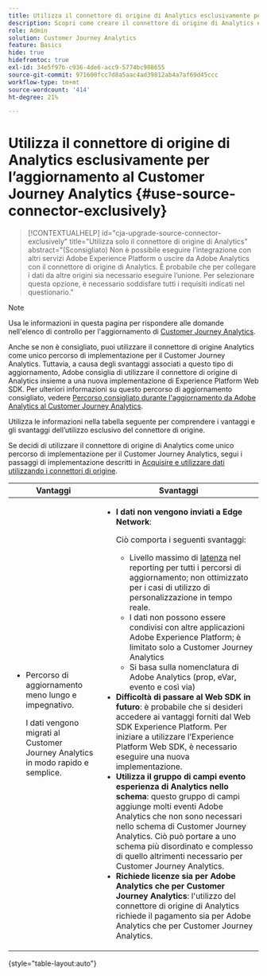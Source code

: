 ```yaml
---
title: Utilizza il connettore di origine di Analytics esclusivamente per l’aggiornamento al Customer Journey Analytics
description: Scopri come creare il connettore di origine di Analytics e mappare i campi
role: Admin
solution: Customer Journey Analytics
feature: Basics
hide: true
hidefromtoc: true
exl-id: 34e5f97b-c936-4de6-acc9-5774bc908655
source-git-commit: 971600fcc7d8a5aac4ad39812ab4a7af69d45ccc
workflow-type: tm+mt
source-wordcount: '414'
ht-degree: 21%

---
```


# Utilizza il connettore di origine di Analytics esclusivamente per l’aggiornamento al Customer Journey Analytics {#use-source-connector-exclusively}

<!-- markdownlint-disable MD034 -->

>[!CONTEXTUALHELP]
>id="cja-upgrade-source-connector-exclusively"
>title="Utilizza solo il connettore di origine di Analytics"
>abstract="(Sconsigliato) Non è possibile eseguire l’integrazione con altri servizi Adobe Experience Platform o uscire da Adobe Analytics con il connettore di origine di Analytics. È probabile che per collegare i dati da altre origini sia necessario eseguire l’unione. Per selezionare questa opzione, è necessario soddisfare tutti i requisiti indicati nel questionario."

<!-- markdownlint-enable MD034 -->

>[!NOTE]
> 
>Usa le informazioni in questa pagina per rispondere alle domande nell&#39;elenco di controllo per l&#39;aggiornamento di [Customer Journey Analytics](https://gigazelle.github.io/cja-ttv/).

Anche se non è consigliato, puoi utilizzare il connettore di origine Analytics come unico percorso di implementazione per il Customer Journey Analytics. Tuttavia, a causa degli svantaggi associati a questo tipo di aggiornamento, Adobe consiglia di utilizzare il connettore di origine di Analytics insieme a una nuova implementazione di Experience Platform Web SDK. Per ulteriori informazioni su questo percorso di aggiornamento consigliato, vedere [Percorso consigliato durante l&#39;aggiornamento da Adobe Analytics al Customer Journey Analytics](/help/getting-started/cja-upgrade/cja-upgrade-recommendations.md).

Utilizza le informazioni nella tabella seguente per comprendere i vantaggi e gli svantaggi dell’utilizzo esclusivo del connettore di origine.

Se decidi di utilizzare il connettore di origine di Analytics come unico percorso di implementazione per il Customer Journey Analytics, segui i passaggi di implementazione descritti in [Acquisire e utilizzare dati utilizzando i connettori di origine](/help/data-ingestion/sources.md).

| Vantaggi | Svantaggi |
|----------|---------|
| <ul><li>Percorso di aggiornamento meno lungo e impegnativo. <p>I dati vengono migrati al Customer Journey Analytics in modo rapido e semplice.</p></li></ul> | <ul><li>**I dati non vengono inviati a Edge Network**: <p>Ciò comporta i seguenti svantaggi:</p><ul><li>Livello massimo di [latenza](/help/technotes/guardrails.md#latencies) nel reporting per tutti i percorsi di aggiornamento; non ottimizzato per i casi di utilizzo di personalizzazione in tempo reale.</li><li>I dati non possono essere condivisi con altre applicazioni Adobe Experience Platform; è limitato solo a Customer Journey Analytics</li><li>Si basa sulla nomenclatura di Adobe Analytics (prop, eVar, evento e così via)</li></ul><li>**Difficoltà di passare al Web SDK in futuro**: è probabile che si desideri accedere ai vantaggi forniti dal Web SDK Experience Platform. Per iniziare a utilizzare l’Experience Platform Web SDK, è necessario eseguire una nuova implementazione.</li><li>**Utilizza il gruppo di campi evento esperienza di Analytics nello schema**: questo gruppo di campi aggiunge molti eventi Adobe Analytics che non sono necessari nello schema di Customer Journey Analytics.  Ciò può portare a uno schema più disordinato e complesso di quello altrimenti necessario per Customer Journey Analytics.</li><li>**Richiede licenze sia per Adobe Analytics che per Customer Journey Analytics**: l&#39;utilizzo del connettore di origine di Analytics richiede il pagamento sia per Adobe Analytics che per Customer Journey Analytics.</li></ul> |

{style="table-layout:auto"}
